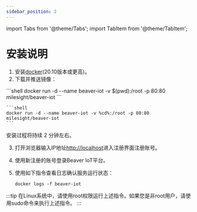 ```yaml
---
sidebar_position: 2
---
```


import Tabs from '@theme/Tabs';
import TabItem from '@theme/TabItem';

# 安装说明

1. 安装[docker](https://docs.docker.com/engine/install/)(20.10版本或更高)。
2. 下载并推送镜像：

<Tabs>
  <TabItem value="shell" label="Shell" default>
    ```shell
    docker run -d --name beaver-iot -v $(pwd):/root -p 80:80 milesight/beaver-iot
    ```
  </TabItem>
  <TabItem value="cmd" label="Windows Command Line (CMD)">

    ```shell
    docker run -d --name beaver-iot -v %cd%:/root -p 80:80 milesight/beaver-iot
    ```
  </TabItem>
</Tabs>

安装过程将持续 2 分钟左右。

3. 打开浏览器输入IP地址[http://localhost](http://localhost)进入注册界面注册账号。
4.  使用新注册的账号登录Beaver IoT平台。
5. 使用如下指令查看日志确认服务运行状态：

    ```shell
    docker logs -f beaver-iot
    ```

:::tip
在Linux系统中，请使用root权限运行上述指令。如果您是非root用户，请使用sudo命令来执行上述指令。
:::

